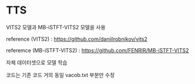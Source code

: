 # TTS

VITS2 모델과 MB-iSTFT-VITS2 모델을 사용

reference (VITS2) : 
https://github.com/daniilrobnikov/vits2

referemce (MB-iSTFT-VITS2) :
https://github.com/FENRlR/MB-iSTFT-VITS2

자체 데이터셋으로 모델 학습

코드는 기존 코드 거의 동일
vacob.txt 부분만 수정